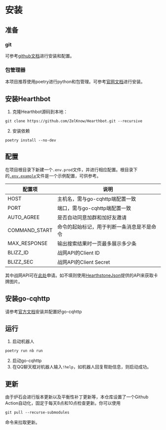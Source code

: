# 安装

## 准备

### git

可参考[github文档](https://docs.github.com/cn/github/getting-started-with-github/quickstart/set-up-git)进行安装和配置。

### 包管理器

本项目推荐使用poetry进行python和包管理。可参考[官网文档](https://python-poetry.org/docs/)进行安装。

## 安装Hearthbot

1. 克隆Hearthbot源码到本地：
```
git clone https://github.com/ZelKnow/Hearthbot.git --recursive
```

2. 安装依赖
```
poetry install --no-dev
```

## 配置

在项目根目录下新建一个`.env.prod`文件，并进行相应配置。根目录下的[`.env.example`](https://github.com/ZelKnow/Hearthbot/blob/master/docs/installation.md)文件是一个示例配置，可供参考。

| 配置项        | 说明                                       |
| ------------- | ------------------------------------------ |
| HOST          | 主机名，需与go-cqhttp端配置一致            |
| PORT          | 端口，需与go-cqhttp端配置一致              |
| AUTO_AGREE    | 是否自动同意加群和加好友邀请               |
| COMMAND_START | 命令的起始标记，用于判断一条消息是不是命令 |
| MAX_RESPONSE  | 输出搜索结果时一页最多展示多少条           |
| BLIZZ_ID      | 战网API的Client ID                         |
| BLIZZ_SEC     | 战网API的Client Secret                     |

其中战网API可在[此处](https://develop.battle.net/)申请。如不填则使用[HearthstoneJson](https://hearthstonejson.com/)提供的API来获取卡牌图片。


## 安装go-cqhttp

请参考[官方文档](https://docs.go-cqhttp.org/guide/quick_start.html)安装并配置好go-cqhttp

## 运行

1. 启动机器人
```
poetry run nb run
```
2. 启动go-cqhttp
3. 在QQ聊天框对机器人输入```!help```，如机器人回复帮助信息，则启动成功。

## 更新

由于炉石会进行版本更新以及平衡性补丁更新等，本仓库设置了一个Github Action自动化，固定于每天8点和10点检查更新。你可以使用

```
git pull --recurse-submodules
```

命令来拉取更新。